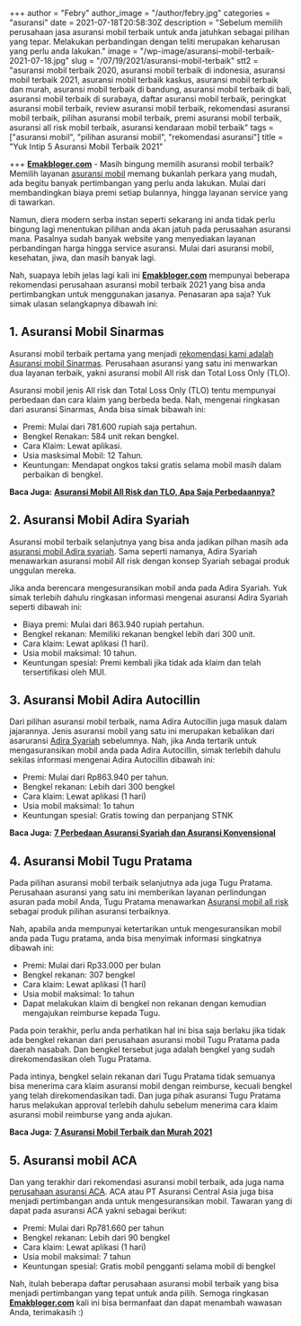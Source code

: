 +++
author = "Febry"
author_image = "/author/febry.jpg"
categories = "asuransi"
date = 2021-07-18T20:58:30Z
description = "Sebelum memilih perusahaan jasa asuransi mobil terbaik untuk anda jatuhkan sebagai pilihan yang tepar. Melakukan perbandingan dengan teliti merupakan keharusan yang perlu anda lakukan."
image = "/wp-image/asuransi-mobil-terbaik-2021-07-18.jpg"
slug = "/07/19/2021/asuransi-mobil-terbaik"
stt2 = "asuransi mobil terbaik 2020, asuransi mobil terbaik di indonesia, asuransi mobil terbaik 2021, asuransi mobil terbaik kaskus, asuransi mobil terbaik dan murah, asuransi mobil terbaik di bandung, asuransi mobil terbaik di bali, asuransi mobil terbaik di surabaya, daftar asuransi mobil terbaik, peringkat asuransi mobil terbaik, review asuransi mobil terbaik, rekomendasi asuransi mobil terbaik, pilihan asuransi mobil terbaik, premi asuransi mobil terbaik, asuransi all risk mobil terbaik, asuransi kendaraan mobil terbaik"
tags = ["asuransi mobil", "pilihan asuransi mobil", "rekomendasi asuransi"]
title = "Yuk Intip 5 Asuransi Mobil Terbaik 2021"

+++
[**Emakbloger.com**](/) - Masih bingung memilih asuransi mobil terbaik? Memilih layanan [asuransi mobil](/tags/asuransi-mobil) memang bukanlah perkara yang mudah, ada begitu banyak pertimbangan yang perlu anda lakukan. Mulai dari membandingkan biaya premi setiap bulannya, hingga layanan service yang di tawarkan.

Namun, diera modern serba instan seperti sekarang ini anda tidak perlu bingung lagi menentukan pilihan anda akan jatuh pada perusaahan asuransi mana. Pasalnya sudah banyak website yang menyediakan layanan perbandingan harga hingga service asuransi. Mulai dari asuransi mobil, kesehatan, jiwa, dan masih banyak lagi.

Nah, suapaya lebih jelas lagi kali ini [**Emakbloger.com**](/) mempunyai beberapa rekomendasi perusahaan asuransi mobil terbaik 2021 yang bisa anda pertimbangkan untuk menggunakan jasanya. Penasaran apa saja? Yuk simak ulasan selangkapnya dibawah ini:

## 1. Asuransi Mobil Sinarmas

Asuransi mobil terbaik pertama yang menjadi [rekomendasi kami adalah Asuransi mobil Sinarmas](/tags/rekomendasi-asuransi). Perusahaan asuransi yang satu ini menwarkan dua layanan terbaik, yakni asuransi mobil All risk dan Total Loss Only (TLO).

Asuransi mobil jenis All risk dan Total Loss Only (TLO) tentu mempunyai perbedaan dan cara klaim yang berbeda beda. Nah, mengenai ringkasan dari asuransi Sinarmas, Anda bisa simak bibawah ini:

* Premi: Mulai dari 781.600 rupiah saja pertahun.
* Bengkel Renakan: 584 unit rekan bengkel.
* Cara Klaim: Lewat aplikasi.
* Usia masksimal Mobil: 12 Tahun.
* Keuntungan: Mendapat ongkos taksi gratis selama mobil masih dalam perbaikan di bengkel.

**Baca Juga:** [**Asuransi Mobil All Risk dan TLO, Apa Saja Perbedaannya?**](https://www.emakbloger.com/07/20/2021/asuransi-mobil-all-risk-dan-tlo/)

## 2. Asuransi Mobil Adira Syariah

Asuransi mobil terbaik selanjutnya yang bisa anda jadikan pilhan masih ada [asuransi mobil Adira syariah](/tags/pilihan-asuransi-mobil). Sama seperti namanya, Adira Syariah menawarkan asuransi mobil All risk dengan konsep Syariah sebagai produk unggulan mereka.

Jika anda berencara mengesuransikan mobil anda pada Adira Syariah. Yuk simak terlebih dahulu ringkasan informasi mengenai asuransi Adira Syariah seperti dibawah ini:

* Biaya premi: Mulai dari 863.940 rupiah pertahun.
* Bengkel rekanan: Memiliki rekanan bengkel lebih dari 300 unit.
* Cara klaim: Lewat aplikasi (1 hari).
* Usia mobil maksimal: 10 tahun.
* Keuntungan spesial: Premi kembali jika tidak ada klaim dan telah tersertifikasi oleh MUI.

## 3. Asuransi Mobil Adira Autocillin

Dari pilihan asuransi mobil terbaik, nama Adira Autocillin juga masuk dalam jajarannya. Jenis asuransi mobil yang satu ini merupakan kebalikan dari asaruransi [Adira Syariah](/tags/asuransi-mobil) sebelumnya. Nah, jika Anda tertarik untuk mengasuransikan mobil anda pada Adira Autocillin, simak terlebih dahulu sekilas informasi mengenai Adira Autocillin dibawah ini:

* Premi: Mulai dari Rp863.940 per tahun.
* Bengkel rekanan: Lebih dari 300 bengkel
* Cara klaim: Lewat aplikasi (1 hari)
* Usia mobil maksimal: 1o tahun
* Keuntungan spesial: Gratis towing dan perpanjang STNK

**Baca Juga:** [**7 Perbedaan Asuransi Syariah dan Asuransi Konvensional**](https://www.emakbloger.com/07212021/perbedaan-asuransi-syariah-dan-konvesional)

## 4. Asuransi Mobil Tugu Pratama

Pada pilihan asuransi mobil terbaik selanjutnya ada juga Tugu Pratama. Perusahaan asuransi yang satu ini memberikan layanan perlindungan asuran pada mobil Anda, Tugu Pratama menawarkan [Asuransi mobil all risk](/tags/asuransi-mobil) sebagai produk pilihan asuransi terbaiknya.

Nah, apabila anda mempunyai ketertarikan untuk mengesuransikan mobil anda pada Tugu pratama, anda bisa menyimak informasi singkatnya dibawah ini:

* Premi: Mulai dari Rp33.000 per bulan
* Bengkel rekanan: 307 bengkel
* Cara klaim: Lewat aplikasi (1 hari)
* Usia mobil maksimal: 1o tahun
* Dapat melakukan klaim di bengkel non rekanan dengan kemudian mengajukan reimburse kepada Tugu.

Pada poin terakhir, perlu anda perhatikan hal ini bisa saja berlaku jika tidak ada bengkel rekanan dari perusahaan asuransi mobil Tugu Pratama pada daerah nasabah. Dan bengkel tersebut juga adalah bengkel yang sudah direkomendasikan oleh Tugu Pratama.

Pada intinya, bengkel selain rekanan dari Tugu Pratama tidak semuanya bisa menerima cara klaim asuransi mobil dengan reimburse, kecuali bengkel yang telah direkomendasikan tadi. Dan juga pihak asuransi Tugu Pratama harus melakukan approval terlebih dahulu sebelum menerima cara klaim asuransi mobil reimburse yang anda ajukan.

**Baca Juga:** [**7 Asuransi Mobil Terbaik dan Murah 2021**](https://www.emakbloger.com/07212021/asuransi-mobil-terbaik-dan-murah/)

## 5. Asuransi mobil ACA

Dan yang terakhir dari rekomendasi asuransi mobil terbaik, ada juga nama [perusahaan asuransi ACA](/tags/asuransi-mobil). ACA atau PT Asuransi Central Asia juga bisa menjadi pertimbangan anda untuk mengesuransikan mobil. Tawaran yang di dapat pada asuransi ACA yakni sebagai berikut:

* Premi: Mulai dari Rp781.660 per tahun
* Bengkel rekanan: Lebih dari 90 bengkel
* Cara klaim: Lewat aplikasi (1 hari)
* Usia mobil maksimal: 7 tahun
* Keuntungan spesial: Gratis mobil pengganti selama mobil di bengkel

Nah, itulah beberapa daftar perusahaan asuransi mobil terbaik yang bisa menjadi pertimbangan yang tepat untuk anda pilih. Semoga ringkasan [**Emakbloger.com**](/) kali ini bisa bermanfaat dan dapat menambah wawasan Anda, terimakasih :)